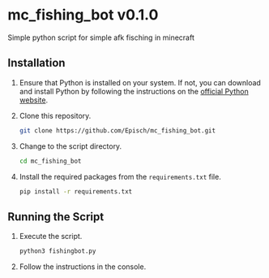# mc_fishing_bot v0.1.0
Simple python script for simple afk fisching in minecraft

## Installation

1. Ensure that Python is installed on your system. If not, you can download and install Python by following the instructions on the [official Python website](https://www.python.org/downloads/).

2. Clone this repository.

    ```bash
    git clone https://github.com/Episch/mc_fishing_bot.git
    ```

3. Change to the script directory.

    ```bash
    cd mc_fishing_bot
    ```

4. Install the required packages from the `requirements.txt` file.

    ```bash
    pip install -r requirements.txt
    ```

## Running the Script

1. Execute the script.

    ```bash
    python3 fishingbot.py
    ```

2. Follow the instructions in the console.
